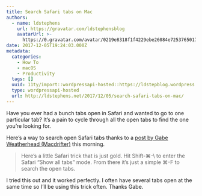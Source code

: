 ```yaml
---
title: Search Safari tabs on Mac
authors:
  - name: ldstephens
    url: https://gravatar.com/ldstephensblog
    avatarUrl: >-
      https://0.gravatar.com/avatar/0219e8318f1f4229ebe26084e7253765017f43ca0c631be37dc6d0b8ad6e40a4?s=96&d=identicon&r=G
date: 2017-12-05T19:24:03.000Z
metadata:
  categories:
    - How To
    - macOS
    - Productivity
  tags: []
  uuid: 11ty/import::wordpressapi-hosted::https://ldstepblog.wordpress.com/?p=1211
  type: wordpressapi-hosted
  url: http://ldstephens.net/2017/12/05/search-safari-tabs-on-mac/
---
```

Have you ever had a bunch tabs open in Safari and wanted to go to one particular tab? It’s a pain to cycle through all the open tabs to find the one you’re looking for.

Here’s a way to search open Safari tabs thanks to a [post by Gabe Weatherhead (Macdrifter)](http://www.macdrifter.com/2017/12/safari-tab-search-on-the-mac.html) this morning.

> Here’s a little Safari trick that is just gold. Hit Shift-⌘-\\ to enter the Safari “Show all tabs” mode. From there it’s just a simple ⌘-F to search the open tabs.

I tried this out and it worked perfectly. I often have several tabs open at the same time so I’ll be using this trick often. Thanks Gabe.
